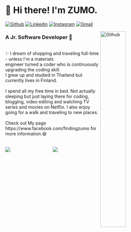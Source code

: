 # 👋 Hi there!  I'm ZUMO. 

[![Github](https://img.shields.io/badge/-Github-000?style=flat&logo=Github&logoColor=white)](https://github.com/phornphatch)
[![Linkedin](https://img.shields.io/badge/-LinkedIn-blue?style=flat&logo=Linkedin&logoColor=white)](https://www.linkedin.com/in/phornphatch)
[![Instagram](https://img.shields.io/badge/-Instagram-c13584?style=flat&labelColor=c13584&logo=instagram&logoColor=white)](https://www.instagram.com/findingzumo/)
[![Gmail](https://img.shields.io/badge/-Gmail-c14438?style=flat&logo=Gmail&logoColor=white)](mailto:phornphatch@gmail.com)


<img width="40%" align="right" alt="Github" src="https://github.com/phornphatch/phornphatch/blob/main/assets/profile.jpeg" />

<h3>A Jr. Software Developer 🚀</h3>
<br>
✨ I dream of shopping and traveling full-time - unless I'm a materials 
<br>engineer turned a coder who is continuously upgrading the coding skill. 
<br>I grew up and studied in Thailand but currently lives in Finland. 
<br><br>
I spend all my free time in bed. Not actually sleeping but just laying there for coding, blogging, video editing and watching TV series and movies on Netflix. I also enjoy going for a walk and traveling to new places.
<br><br>
Check out My page https://www.facebook.com/findingzumo for more information.😆
<br><br><br>

<div align="center">
 <img src='https://github-readme-stats.vercel.app/api?username=phornphatch&count_private=true&show_icons=true&theme=dracula&line_height=40'  align="left" />
<img src='https://github-readme-stats.vercel.app/api/top-langs/?username=phornphatch&count_private=true&theme=tokyonight&hide_langs_below=4&text_color=fff&title_color=ff6e96' />
</div>

